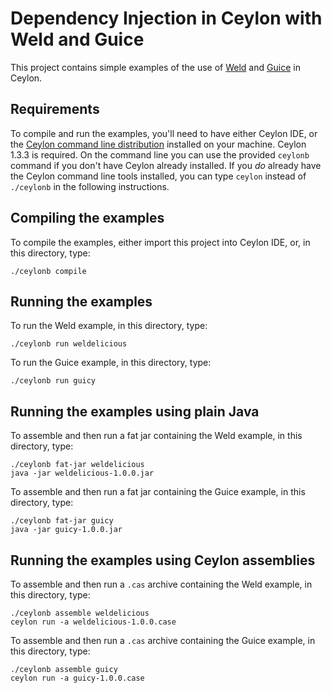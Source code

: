 # Dependency Injection in Ceylon with Weld and Guice

This project contains simple examples of the use of [Weld][] 
and [Guice][] in Ceylon.

[Weld]: http://weld.cdi-spec.org
[Guice]: https://github.com/google/guice

## Requirements

To compile and run the examples, you'll need to have either
Ceylon IDE, or the [Ceylon command line distribution][download] 
installed on your machine. Ceylon 1.3.3 is required. On the
command line you can use the provided `ceylonb` command if 
you don't have Ceylon already installed. If you *do* already
have the Ceylon command line tools installed, you can type
`ceylon` instead of `./ceylonb` in the following 
instructions. 

[download]: http://ceylon-lang.org/download

## Compiling the examples

To compile the examples, either import this project into
Ceylon IDE, or, in this directory, type:

    ./ceylonb compile

## Running the examples

To run the Weld example, in this directory, type:

    ./ceylonb run weldelicious

To run the Guice example, in this directory, type:

    ./ceylonb run guicy
    
## Running the examples using plain Java

To assemble and then run a fat jar containing the Weld 
example, in this directory, type:

    ./ceylonb fat-jar weldelicious
    java -jar weldelicious-1.0.0.jar

To assemble and then run a fat jar containing the Guice 
example, in this directory, type:

    ./ceylonb fat-jar guicy
    java -jar guicy-1.0.0.jar

## Running the examples using Ceylon assemblies

To assemble and then run a `.cas` archive  containing the 
Weld example, in this directory, type:

    ./ceylonb assemble weldelicious
    ceylon run -a weldelicious-1.0.0.case

To assemble and then run a `.cas` archive  containing the 
Guice example, in this directory, type:

    ./ceylonb assemble guicy
    ceylon run -a guicy-1.0.0.case
